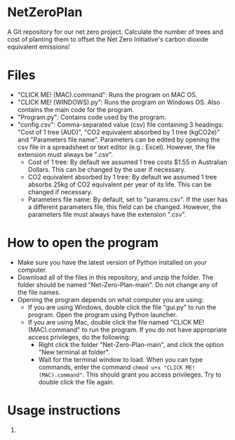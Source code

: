 # NetZeroPlan
A Git repository for our net zero project. Calculate the number of trees and cost of planting them to offset the Net Zero Initiative's carbon dioxide equivalent emissions!

# Files
- "CLICK ME! (MAC).command": Runs the program on MAC OS.
- "CLICK ME! (WINDOWS).py": Runs the program on Windows OS. Also contains the main code for the program.
- "Program.py": Contains code used by the program.
- "config.csv": Comma-separated value (csv) file containing 3 headings: "Cost of 1 tree (AUD)", "CO2 equivalent absorbed by 1 tree (kgCO2e)" and "Parameters file name". Parameters can be edited by opening the csv file in a spreadsheet or text editor (e.g.: Excel). However, the file extension must always be ".csv".
  - Cost of 1 tree: By default we assumed 1 tree costs $1.55 in Australian Dollars. This can be changed by the user if necessary.
  - CO2 equivalent absorbed by 1 tree: By default we assumed 1 tree absorbs 25kg of CO2 equivalent per year of its life. This can be changed if necessary.
  - Parameters file name: By default, set to "params.csv". If the user has a different parameters file, this field can be changed. However, the parameters file must always have the extension ".csv".

# How to open the program

- Make sure you have the latest version of Python installed on your computer.
- Download all of the files in this repository, and unzip the folder. The folder should be named "Net-Zero-Plan-main". Do not change any of the file names.
- Opening the program depends on what computer you are using:
  - If you are using Windows, double click the file "gui.py" to run the program. Open the program using Python launcher.
  - If you are using Mac, double click the file named "CLICK ME! (MAC).command" to run the program. If you do not have appropriate access privileges, do the following:
    - Right click the folder "Net-Zero-Plan-main", and click the option "New terminal at folder".
    - Wait for the terminal window to load. When you can type commands, enter the command `chmod u+x "CLICK ME! (MAC).command"`. This should grant you access privileges. Try to double click the file again.

# Usage instructions

1. 
